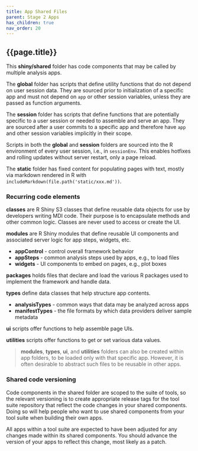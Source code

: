 ```yaml
---
title: App Shared Files
parent: Stage 2 Apps
has_children: true
nav_order: 20
---
```


## {{page.title}}

This **shiny/shared** folder has code components that may be 
called by multiple analysis apps.

The **global** folder has scripts that define utility functions
that do not depend on user session data.
They are sourced prior to initialization of a specific
app and must not depend on <code>app</code> or other session 
variables, unless they are passed as function arguments.

The **session** folder has scripts that define functions that are
potentially specific to a user session or needed to assemble and serve 
an app. They are sourced after a user commits to a specific app and 
therefore have <code>app</code> and other session variables 
implicitly in their scope. 

Scripts in both the **global** and **session** folders are sourced 
into the R environment of every user session, i.e.,
in <code>sessionEnv</code>. This enables hotfixes and rolling updates
without server restart, only a page reload.

The **static** folder has fixed content for populating 
pages with text, mostly via markdown rendered in R with
<code>includeMarkdown(file.path('static/xxx.md'))</code>.

### Recurring code elements

**classes** are R Shiny S3 classes that define reusable data objects
for use by developers writing MDI code. Their purpose
is to encapsulate methods and other common logic. Classes are
never used to access or create the UI.

**modules** are R Shiny modules that define reusable UI components
and associated server logic for app steps, widgets, etc.

- **appControl** - control overall framework behavior
- **appSteps** - common analysis steps used by apps, e.g., to load files
- **widgets** - UI components to embed on pages, e.g., plot boxes

**packages** holds files that declare and load the various R packages
used to implement the framework and handle data.

**types** define data classes that help structure app contents.

- **analysisTypes** - common ways that data may be analyzed across apps
- **manifestTypes** - the file formats by which data providers deliver sample metadata  

**ui** scripts offer functions to help assemble page UIs. 

**utilities** scripts offer functions to get or set various data values.

>**modules**, **types**, **ui**, and **utilities** folders can also
be created within app folders, to be loaded only with that specific 
app. However, it is often desirable to abstract such files to be reusable 
in other apps.

### Shared code versioning

Code components in the shared folder are scoped to the
suite of tools, so the relevant versioning is to create appropriate release 
tags for the tool suite repository that reflect the code changes 
in your shared components. Doing so will help people who want to use 
shared components from your tool suite when building their own apps.

All apps within a tool suite are expected to have been adjusted for 
any changes made within its shared components. You should advance
the version of your apps to reflect this change, most likely as a patch.
